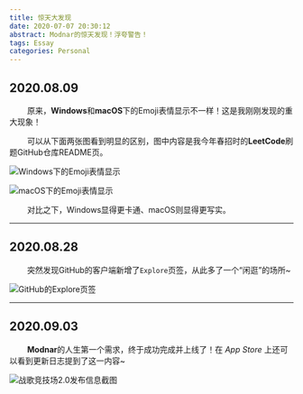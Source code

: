 ```yaml
---
title: 惊天大发现
date: 2020-07-07 20:30:12
abstract: Modnar的惊天发现！浮夸警告！
tags: Essay
categories: Personal
---
```


## 2020.08.09

&#160; &#160; &#160; &#160; 原来，**Windows**和**macOS**下的Emoji表情显示不一样！这是我刚刚发现的重大现象！

&#160; &#160; &#160; &#160; 可以从下面两张图看到明显的区别，图中内容是我今年春招时的**LeetCode**刷题GitHub仓库README页。

![Windows下的Emoji表情显示](emoji.Windows.png)

![macOS下的Emoji表情显示](emoji.macOS.png)

&#160; &#160; &#160; &#160; 对比之下，Windows显得更卡通、macOS则显得更写实。

---

## 2020.08.28

&#160; &#160; &#160; &#160; 突然发现GitHub的客户端新增了`Explore`页签，从此多了一个“闲逛”的场所~

![GitHub的Explore页签](GitHub.Explore.png)

---

## 2020.09.03

&#160; &#160; &#160; &#160; **Modnar**的人生第一个需求，终于成功完成并上线了！在 _App Store_ 上还可以看到更新日志提到了这一内容~

![战歌竞技场2.0发布信息截图](FirstOrder.png)

